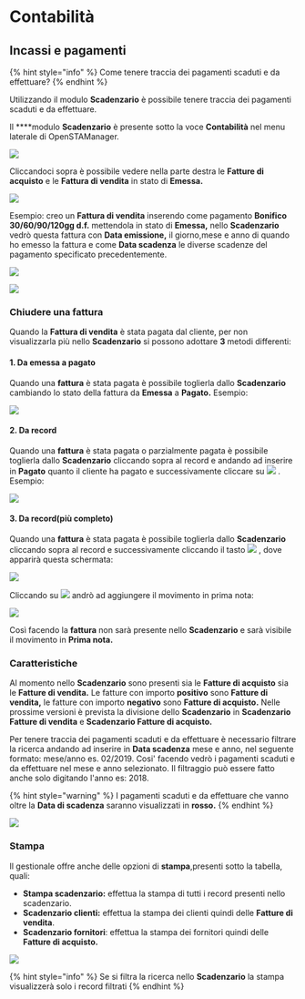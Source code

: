 # Contabilità

## Incassi e pagamenti

{% hint style="info" %}
Come tenere traccia dei pagamenti scaduti e da effettuare? 
{% endhint %}

Utilizzando il modulo **Scadenzario** è possibile tenere traccia dei pagamenti scaduti e da effettuare. 

Il ****modulo **Scadenzario** è presente sotto la voce **Contabilità** nel menu laterale di OpenSTAManager.

![](../.gitbook/assets/scadenzario.png)

Cliccandoci sopra è possibile vedere nella parte destra le **Fatture di acquisto** e le **Fattura di vendita** in stato di **Emessa.**

![](../.gitbook/assets/scadenzario1.png)

Esempio: creo un **Fattura di vendita** inserendo come pagamento **Bonifico 30/60/90/120gg d.f.** mettendola in stato di **Emessa,** nello **Scadenzario** vedrò questa fattura con **Data emissione,** il giorno,mese e anno di quando ho emesso la fattura e come **Data scadenza** le diverse scadenze del pagamento specificato precedentemente.

![](../.gitbook/assets/fatturedivenditaincassiepagamenti.png)

![](../.gitbook/assets/interfacciascandezario.png)

### Chiudere una fattura

Quando la **Fattura di vendita** è stata pagata dal cliente, per non visualizzarla più nello **Scadenzario** si possono adottare **3** metodi differenti:

#### 1. Da emessa a pagato

Quando una **fattura** è stata pagata è possibile toglierla dallo **Scadenzario** cambiando lo stato della fattura da **Emessa** a **Pagato.** Esempio:

![](../.gitbook/assets/stato.png)

#### 2. Da record

Quando una **fattura** è stata pagata o parzialmente pagata è possibile toglierla dallo **Scadenzario** cliccando sopra al record e andando ad inserire in **Pagato** quanto il cliente ha pagato e successivamente cliccare su ![](../.gitbook/assets/salva%20%282%29.png) . Esempio:

![](../.gitbook/assets/metodo2.png)

#### 3. Da record\(più completo\)

Quando una **fattura** è stata pagata è possibile toglierla dallo **Scadenzario** cliccando sopra al record e successivamente cliccando il tasto ![](../.gitbook/assets/aggiungiprimanota.png) , dove apparirà questa schermata:

![](../.gitbook/assets/metodo3.png)

Cliccando su ![](../.gitbook/assets/+aggiungi.png) andrò ad aggiungere il movimento in prima nota:

![](../.gitbook/assets/metodo3-1.png)

Così facendo la **fattura** non sarà presente nello **Scadenzario** e sarà visibile il movimento in **Prima nota.**

### Caratteristiche

Al momento nello **Scadenzario** sono presenti sia le **Fatture di acquisto** sia le **Fatture di vendita.** Le fatture con importo **positivo** sono **Fatture di vendita,** le fatture con importo **negativo** sono **Fatture di acquisto.** Nelle prossime versioni è prevista la divisione dello **Scadenzario** in **Scadenzario Fatture di vendita** e **Scadenzario Fatture di acquisto.**

Per tenere traccia dei pagamenti scaduti e da effettuare è necessario filtrare la ricerca andando ad inserire in **Data scadenza** mese e anno, nel seguente formato: mese/anno es. 02/2019. Cosi' facendo vedrò i pagamenti scaduti e da effettuare nel mese e anno selezionato. Il filtraggio può essere fatto anche solo digitando l'anno es: 2018.

{% hint style="warning" %}
I pagamenti scaduti e da effettuare che vanno oltre la **Data di scadenza** saranno visualizzati in **rosso.**
{% endhint %}

![](../.gitbook/assets/pagamentiscadutiodaeffettuare%20%281%29.png)

### Stampa

Il gestionale offre anche delle opzioni di **stampa**,presenti sotto la tabella, quali:

* **Stampa scadenzario:** effettua la stampa di tutti i record presenti nello scadenzario.
* **Scadenzario clienti:** effettua la stampa dei clienti quindi delle **Fatture di vendita**.
* **Scadenzario fornitori**: effettua la stampa dei fornitori quindi delle **Fatture di acquisto.**

![](../.gitbook/assets/stampascadenzario.png)

{% hint style="info" %}
Se si filtra la ricerca nello **Scadenzario** la stampa visualizzerà solo i record filtrati
{% endhint %}

